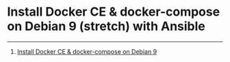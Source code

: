 # Install Docker CE &amp; docker-compose on Debian 9 (stretch) with Ansible
***
1. [Install Docker CE & docker-compose on Debian 9](https://github.com/moovs/hard-tar/tree/master/ansible/roles/docker/main.yml)
